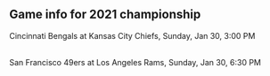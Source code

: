 ## Game info for 2021 championship
Cincinnati Bengals at Kansas City Chiefs, Sunday, Jan 30, 3:00 PM

<br/>San Francisco 49ers at Los Angeles Rams, Sunday, Jan 30, 6:30 PM

